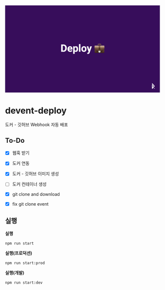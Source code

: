 ![head](./head.png)

# devent-deploy
도커 - 깃허브 Webhook 자동 배포

## To-Do

* [x] 웹훅 받기
* [x] 도커 연동
* [x] 도커 - 깃허브 이미지 생성
* [ ] 도커 컨테이너 생성
* [x] git clone and download
* [x] fix git clone event



## 실행


**실행**

```
npm run start
```

**실행(프로덕션)**

```
npm run start:prod
```

**실행(개발)**

```
npm run start:dev
```